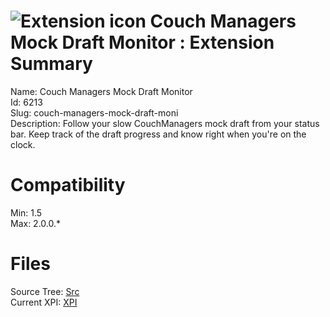 # ![Extension icon](https://addons.thunderbird.net/user-media/addon_icons/6/6213-64.png?modified=1298438428) Couch Managers Mock Draft Monitor : Extension Summary

Name: Couch Managers Mock Draft Monitor  
Id: 6213  
Slug: couch-managers-mock-draft-moni  
Description: Follow your slow CouchManagers mock draft from your status bar. Keep track of the draft progress and know right when you're on the clock.
  

# Compatibility
Min: 1.5  
Max: 2.0.0.*  

# Files

Source Tree: [Src](C:/Dev/Thunderbird/ThunderKdB/xall/xOther/6213-couch-managers-mock-draft-moni/src)  
Current XPI: [XPI](C:/Dev/Thunderbird/ThunderKdB/xall/xOther/6213-couch-managers-mock-draft-moni/xpi)  



